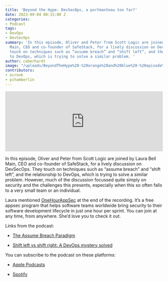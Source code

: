 ```yaml
---
title: 'Beyond the Hype: DevSecOps, a portmanteau too far?'
date: 2023-09-04 08:15:00 Z
categories:
- Podcast
tags:
- DevOps
- DevSecOps
summary: 'In this episode, Oliver and Peter from Scott Logic are joined by Laura Bell
  Main, CEO and co-founder of SafeStack, for a lively discussion on DevSecOps. They
  touch on techniques such as “assume breach” and “shift left”, and the relationship
  to DevOps, which is trying to solve a similar problem. '
author: ceberhardt
image: "/uploads/BeyondTheHype%20-%20orange%20and%20blue%20-%20episode%2014%20-%20social.png"
contributors:
- ocronk
- pchamberlin
---
```


<iframe title="Embed Player" src="https://play.libsyn.com/embed/episode/id/27892746/height/192/theme/modern/size/large/thumbnail/yes/custom-color/ffffff/time-start/00:00:00/playlist-height/200/direction/backward/download/yes" height="192" width="100%" scrolling="no" allowfullscreen="" webkitallowfullscreen="true" mozallowfullscreen="true" oallowfullscreen="true" msallowfullscreen="true" style="border: none;"></iframe>

In this episode, Oliver and Peter from Scott Logic are joined by Laura Bell Main, CEO and co-founder of SafeStack, for a lively discussion on DevSecOps. They touch on techniques such as “assume breach” and “shift left”, and the relationship to DevOps, which is trying to solve a similar problem. However, much of the discussion focussed quite simply on security and the challenges this presents, especially when this so often falls to a very small team or an individual.

Laura mentioned [OneHourAppSec](https://safestack.io/one-hour-appsec/) at the end of the recording. It’s a free appsec program that helps software teams worldwide bring security to their software development lifecycle in just one hour per sprint. You can join at any time, from anywhere. She’d love you to check it out.

Links from the podcast:

* [The Assume Breach Paradigm](https://www.netsurion.com/articles/the-assume-breach-paradigm)

* [Shift left vs shift right: A DevOps mystery solved](https://www.dynatrace.com/news/blog/what-is-shift-left-and-what-is-shift-right/)

You can subscribe to the podcast on these platforms:

* [Apple Podcasts](https://podcasts.apple.com/dk/podcast/beyond-the-hype/id1612265563)

* [Spotify](https://open.spotify.com/show/2BlwBJ7JoxYpxU4GBmuR4x)